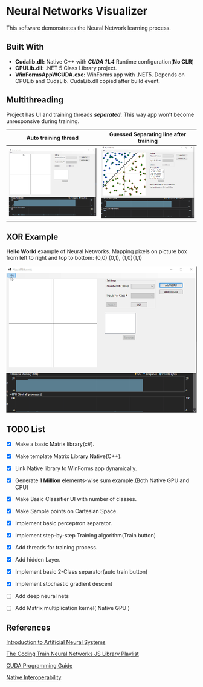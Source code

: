 
# Neural Networks Visualizer
This software demonstrates the Neural Network learning process.

## Built With
* **Cudalib.dll:** Native C++ with ***CUDA 11.4*** Runtime configuration(**No CLR**)
* **CPULib.dll:** .NET 5 Class Library project.
* **WinFormsAppWCUDA.exe:** WinForms app with .NET5. Depends on CPULib and CudaLib. CudaLib.dll copied after build event.
## Multithreading

Project has UI and training threads ***separated.*** This way app won't become unresponsive during training.

| Auto training thread | Guessed Separating line after training|
|:----------------:|:----------------:|
|<img src="output/autoTrainRes.gif" width="600">|<img src="output/autoTrainResultsx.png" width="600">|

## XOR Example

**Hello World** example of Neural Networks. Mapping pixels on picture box from left to right and top to bottom: (0,0) (0,1), (1,0)(1,1)

![](output/xorTrain.gif)

## TODO List

* [x] Make a basic Matrix library(c#).

* [x] Make template Matrix Library Native(C++).
* [x] Link Native library to WinForms app dynamically.
* [x] Generate **1 Million** elements-wise sum example.(Both Native GPU and CPU)
* [x] Make Basic Classifier UI with number of classes.
* [x] Make Sample points on Cartesian Space.
* [x] Implement basic perceptron separator.
* [x] Implement step-by-step Training algorithm(Train button)
* [x] Add threads for training process.
* [x] Add hidden Layer.
* [x] Implement basic 2-Class separator(auto train button)
* [x] Implement stochastic gradient descent
* [ ] Add deep neural nets
* [ ] Add Matrix multiplication kernel( Native GPU )

## References

[Introduction to Artificial Neural Systems](https://www.amazon.com/Introduction-Artificial-Neural-Systems-Zurada/dp/0314933913)

[The Coding Train Neural Networks JS Library Playlist](https://www.youtube.com/playlist?list=PLRqwX-V7Uu6aCibgK1PTWWu9by6XFdCfh)

[CUDA Programming Guide](https://docs.nvidia.com/cuda/cuda-c-programming-guide/index.html)

[Native Interoperability](https://docs.microsoft.com/en-us/dotnet/standard/native-interop/pinvoke)

